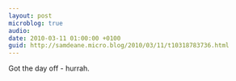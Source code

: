 ```yaml
---
layout: post
microblog: true
audio: 
date: 2010-03-11 01:00:00 +0100
guid: http://samdeane.micro.blog/2010/03/11/t10318783736.html
---
```

Got the day off - hurrah.
